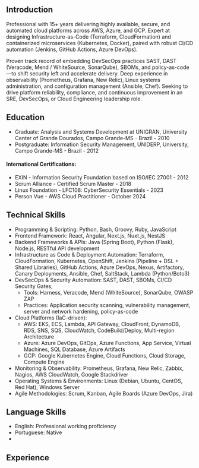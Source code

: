 ## Introduction

Professional with 15+ years delivering highly available, secure, and automated cloud platforms across AWS, Azure, and GCP. Expert at designing Infrastructure-as-Code (Terraform, CloudFormation) and containerized microservices (Kubernetes, Docker), paired with robust CI/CD automation (Jenkins, GitHub Actions, Azure DevOps). 

Proven track record of embedding DevSecOps practices SAST, DAST (Veracode, Mend / WhiteSource, SonarQube), SBOMs, and policy-as-code—to shift security left and accelerate delivery. 
Deep experience in observability (Prometheus, Grafana, New Relic), Linux systems administration, and configuration management (Ansible, Chef). Seeking to drive platform reliability, compliance, and continuous improvement in an SRE, DevSecOps, or Cloud Engineering leadership role.


## Education
- Graduate: Analysis and Systems Development at UNIGRAN, University Center of Grande Dourados, Campo Grande-MS - Brazil - 2010
- Postgraduate: Information Security Management, UNIDERP, University, Campo Grande-MS - Brazil - 2012
  
#### International Certifications: 
- EXIN - Information Security Foundation based on ISO/IEC 27001 - 2012
- Scrum Alliance - Certified Scrum Master - 2018
- Linux Foundation - LFC108: CyberSecurity Essentials - 2023 
- Person Vue - AWS Cloud Practitioner - October 2024

## Technical Skills
- Programming & Scripting: Python, Bash, Groovy, Ruby, JavaScript
- Frontend Framework: React, Angular, Next.js, Nuxt.js, NestJS
- Backend Frameworks & APIs: Java (Spring Boot), Python (Flask), Node.js, RESTful API development
- Infrastructure as Code & Deployment Automation: Terraform, CloudFormation, Kubernetes, OpenShift, Jenkins (Pipeline + DSL + Shared Libraries), GitHub Actions, Azure DevOps, Nexus, Artifactory, Canary Deployments, Ansible, Chef, SaltStack, Lambda (Python/Boto3)
- DevSecOps & Security Automation: SAST, DAST, SBOMs, CI/CD Security Gates,
  - Tools: Harness, Veracode, Mend (WhiteSource), SonarQube, OWASP ZAP
  - Practices: Application security scanning, vulnerability management, server and network hardening, policy-as-code
- Cloud Platforms (IaC-driven):
  - AWS: EKS, ECS, Lambda, API Gateway, CloudFront, DynamoDB, RDS, SNS, SQS, CloudWatch, CodeBuild/Deploy, Multi-region Architecture
  - Azure: Azure DevOps, GitOps, Azure Functions, App Service, Virtual Machines, SQL Database, Azure Artifacts
  - GCP: Google Kubernetes Engine, Cloud Functions, Cloud Storage, Compute Engine
- Monitoring & Observability: Prometheus, Grafana, New Relic, Zabbix, Nagios, AWS CloudWatch, Google Stackdriver
- Operating Systems & Environments: Linux (Debian, Ubuntu, CentOS, Red Hat), Windows Server
- Agile Methodologies: Scrum, Kanban, Agile Boards (Azure DevOps, Jira)

## Language Skills
- English: Professional working proficiency
- Portuguese: Native
- 
## Experience
<!--
**AnselmoPfeifer/AnselmoPfeifer** is a ✨ _special_ ✨ repository because its `README.md` (this file) appears on your GitHub profile.

Here are some ideas to get you started:

- 🔭 I’m currently working on ...
- 🌱 I’m currently learning ...
- 👯 I’m looking to collaborate on ...
- 🤔 I’m looking for help with ...
- 💬 Ask me about ...
- 📫 How to reach me: ...
- 😄 Pronouns: ...
- ⚡ Fun fact: ...
-->
